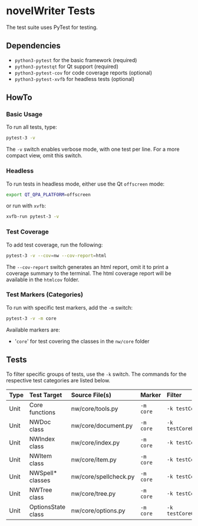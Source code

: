 # novelWriter Tests

The test suite uses PyTest for testing.

## Dependencies

* `python3-pytest` for the basic framework (required)
* `python3-pytestqt` for Qt support (required)
* `python3-pytest-cov` for code coverage reports (optional)
* `python3-pytest-xvfb` for headless tests (optional)

## HowTo

### Basic Usage

To run all tests, type:
```bash
pytest-3 -v
```

The `-v` switch enables verbose mode, with one test per line.
For a more compact view, omit this switch.

### Headless

To run tests in headless mode, either use the Qt `offscreen` mode:
```bash
export QT_QPA_PLATFORM=offscreen
```

or run with `xvfb`:
```bash
xvfb-run pytest-3 -v
```

### Test Coverage

To add test coverage, run the following:
```bash
pytest-3 -v --cov=nw --cov-report=html
```

The `--cov-report` switch generates an html report, omit it to print a coverage summary to the terminal.
The html coverage report will be available in the `htmlcov` folder.

### Test Markers (Categories)

To run with specific test markers, add the `-m` switch:
```bash
pytest-3 -v -m core
```

Available markers are:

* '`core`' for test covering the classes in the `nw/core` folder

## Tests

To filter specific groups of tests, use the `-k` switch.
The commands for the respective test categories are listed below.

| Type | Test Target        | Source File(s)        | Marker    | Filter                |
| :--- | :----------------- | :-------------------- | :-------- | :-------------------- |
| Unit | Core functions     | nw/core/tools.py      | `-m core` | `-k testCoreTools`    |
| Unit | NWDoc class        | nw/core/document.py   | `-m core` | `-k testCoreDocument` |
| Unit | NWIndex class      | nw/core/index.py      | `-m core` | `-k testCoreIndex`    |
| Unit | NWItem class       | nw/core/item.py       | `-m core` | `-k testCoreItem`     |
| Unit | NWSpell* classes   | nw/core/spellcheck.py | `-m core` | `-k testCoreSpell`    |
| Unit | NWTree class       | nw/core/tree.py       | `-m core` | `-k testCoreTree`     |
| Unit | OptionsState class | nw/core/options.py    | `-m core` | `-k testCoreOptions`  |
